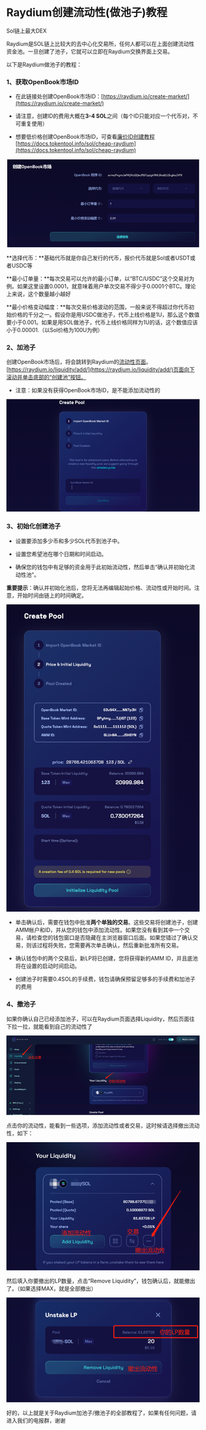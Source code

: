 # Raydium创建流动性(做池子)教程



Sol链上最大DEX

Raydium是SOL链上比较大的去中心化交易所，任何人都可以在上面创建流动性资金池。一旦创建了池子，它就可以立即在Raydium交换界面上交易。

以下是Raydium做池子的教程：

### 1、获取OpenBook市场ID


- 在此链接处创建OpenBook市场ID：[https://raydium.io/create-market/](https://raydium.io/create-market/)

- 请注意，创建ID的费用大概在**3-4 SOL**之间（每个ID只能对应一个代币对，不可重复使用）

- 想要低价格创建OpenBook市场ID，可查看[廉价ID创建教程](https://docs.tokentool.info/sol/cheap-raydium)[https://docs.tokentool.info/sol/cheap-raydium](https://docs.tokentool.info/sol/cheap-raydium)

![image-20240306203034716](../.gitbook/assets/sol/image-20240306203034716.png)



**选择代币：**基础代币就是你自己发行的代币，报价代币就是Sol或者USDT或者USDC等

**最小订单量：**每次交易可以允许的最小订单，以“BTC/USDC”这个交易对为例。如果这里设置0.0001，就意味着用户单次交易不得少于0.0001个BTC。理论上来说，这个数量越小越好

**最小价格变动幅度：**每次交易价格波动的范围，一般来说不得超过你代币初始价格的千分之一。假设你是用USDC做池子，代币上线价格是1U，那么这个数值要小于0.001。如果是用SOL做池子，代币上线价格同样为1U的话，这个数值应该小于0.00001.（以Sol价格为100U为例）

### 2、加池子

创建OpenBook市场后，将会跳转到Raydium的[流动性页面](https://raydium.io/liquidity/add/)。[https://raydium.io/liquidity/add/](https://raydium.io/liquidity/add/)页面向下滚动并单击底部的“创建池”按钮。

- 注意：如果没有获得OpenBook市场ID，是不能添加流动性的

![image-20240306203105805](../.gitbook/assets/sol/image-20240306203105805.png)



### 3、初始化创建池子

- 设置要添加多少币和多少SOL代币到池子中。

- 设置您希望池在哪个日期和时间启动。

- 确保您的钱包中有足够的资金用于此初始流动性，然后单击“确认并初始化流动性池”。

**重要提示**：确认并初始化池后，您将无法再编辑起始价格、流动性或开始时间。注意，开始时间由链上的时间确定。



![image-20240316130028114](../.gitbook/assets/sol/image-20240316130028114.png)





- 单击确认后，需要在钱包中批准**两个单独的交易**。这些交易将创建池子，创建AMM帐户和ID，并从您的钱包中添加流动性。如果您没有看到其中一个交易，请检查您的钱包窗口是否隐藏在主浏览器窗口后面。如果您错过了确认交易，则该过程将失败，您需要再次单击确认，然后重新批准所有交易。

- 确认钱包中的两个交易后，新LP将已创建，您将获得新的AMM ID，并且底池将在设置的启动时间启动。

-  创建池子时需要0.4SOL的手续费，钱包请确保预留足够多的手续费和加池子的费用

### 4、撤池子

如果你确认自己已经添加池子，可以在Raydium页面选择Liquidity，然后页面往下拉一拉，就能看到自己的流动性了

![image-20240306203202809](../.gitbook/assets/sol/image-20240306203202809.png)



点击你的流动性，能看到一些选项，添加流动性或者交易，这时候请选择撤出流动性，如下：

![image-20240306203215507](../.gitbook/assets/sol/image-20240306203215507.png)



然后填入你要撤出的LP数量，点击“Remove Liquidity”，钱包确认后，就能撤出了。（如果选择MAX，就是全部撤出）

![image-20240306203227268](../.gitbook/assets/sol/image-20240306203227268.png)



好的，以上就是关于Raydium加池子/撤池子的全部教程了，如果有任何问题，请进入我们的电报群，谢谢